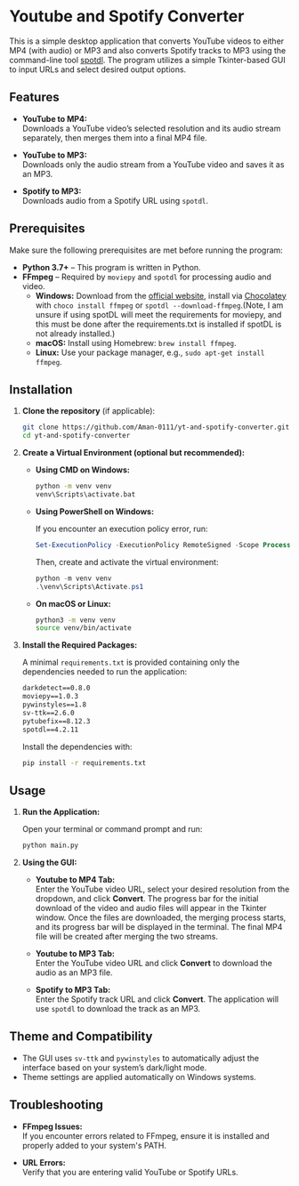 # Youtube and Spotify Converter

This is a simple desktop application that converts YouTube videos to either MP4 (with audio) or MP3 and also converts Spotify tracks to MP3 using the command-line tool [spotdl](https://github.com/spotDL/spotify-downloader). The program utilizes a simple Tkinter-based GUI to input URLs and select desired output options.

## Features

- **YouTube to MP4:**  
  Downloads a YouTube video’s selected resolution and its audio stream separately, then merges them into a final MP4 file.

- **YouTube to MP3:**  
  Downloads only the audio stream from a YouTube video and saves it as an MP3.

- **Spotify to MP3:**  
  Downloads audio from a Spotify URL using `spotdl`.

## Prerequisites

Make sure the following prerequisites are met before running the program:

- **Python 3.7+** – This program is written in Python.
- **FFmpeg** – Required by `moviepy` and `spotdl` for processing audio and video.  
  - **Windows:** Download from the [official website](https://ffmpeg.org/download.html), install via [Chocolatey](https://chocolatey.org/) with `choco install ffmpeg` or `spotdl --download-ffmpeg`.(Note, I am unsure if using spotDL will meet the requirements for moviepy, and this must be done after the requirements.txt is installed if spotDL is not already installed.)
  - **macOS:** Install using Homebrew: `brew install ffmpeg`.
  - **Linux:** Use your package manager, e.g., `sudo apt-get install ffmpeg`.

## Installation

1. **Clone the repository** (if applicable):

   ```bash
   git clone https://github.com/Aman-0111/yt-and-spotify-converter.git
   cd yt-and-spotify-converter
   ```

2. **Create a Virtual Environment (optional but recommended):**

   - **Using CMD on Windows:**
   
     ```cmd
     python -m venv venv
     venv\Scripts\activate.bat
     ```
   
   - **Using PowerShell on Windows:**
     
     If you encounter an execution policy error, run:
     
     ```powershell
     Set-ExecutionPolicy -ExecutionPolicy RemoteSigned -Scope Process
     ```
     
     Then, create and activate the virtual environment:
     
     ```powershell
     python -m venv venv
     .\venv\Scripts\Activate.ps1
     ```
   
   - **On macOS or Linux:**
   
     ```bash
     python3 -m venv venv
     source venv/bin/activate
     ```

3. **Install the Required Packages:**

   A minimal `requirements.txt` is provided containing only the dependencies needed to run the application:

   ```txt
   darkdetect==0.8.0
   moviepy==1.0.3
   pywinstyles==1.8
   sv-ttk==2.6.0
   pytubefix==8.12.3
   spotdl==4.2.11
   ```

   Install the dependencies with:

   ```bash
   pip install -r requirements.txt
   ```

## Usage

1. **Run the Application:**

   Open your terminal or command prompt and run:

   ```bash
   python main.py
   ```

2. **Using the GUI:**

   - **Youtube to MP4 Tab:**  
     Enter the YouTube video URL, select your desired resolution from the dropdown, and click **Convert**. The progress bar for the initial download of the video and audio files will appear in the Tkinter window. Once the files are downloaded, the merging process starts, and its progress bar will be displayed in the terminal. The final MP4 file will be created after merging the two streams.

   - **Youtube to MP3 Tab:**  
     Enter the YouTube video URL and click **Convert** to download the audio as an MP3 file.

   - **Spotify to MP3 Tab:**  
     Enter the Spotify track URL and click **Convert**. The application will use `spotdl` to download the track as an MP3.

## Theme and Compatibility

- The GUI uses `sv-ttk` and `pywinstyles` to automatically adjust the interface based on your system’s dark/light mode.
- Theme settings are applied automatically on Windows systems.

## Troubleshooting

- **FFmpeg Issues:**  
  If you encounter errors related to FFmpeg, ensure it is installed and properly added to your system's PATH.

- **URL Errors:**  
  Verify that you are entering valid YouTube or Spotify URLs.
